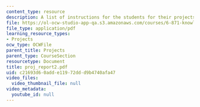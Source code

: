 ```yaml
---
content_type: resource
description: A list of instructions for the students for their projects.
file: https://ol-ocw-studio-app-qa.s3.amazonaws.com/courses/6-871-knowledge-based-applications-systems-spring-2005/c21693d60adde11972ddd9b4740afa47_proj_report2.pdf
file_type: application/pdf
learning_resource_types:
- Projects
ocw_type: OCWFile
parent_title: Projects
parent_type: CourseSection
resourcetype: Document
title: proj_report2.pdf
uid: c21693d6-0add-e119-72dd-d9b4740afa47
video_files:
  video_thumbnail_file: null
video_metadata:
  youtube_id: null
---
```

